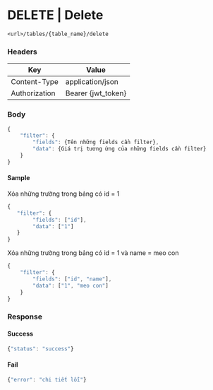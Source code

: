 # **DELETE** | Delete

```
<url>/tables/{table_name}/delete
```
### Headers
| Key|Value |
|--|--|
| Content-Type | application/json
| Authorization | Bearer {jwt_token}|

### Body
```javascript
{
    "filter": {
        "fields": {Tên những fields cần filter},
        "data": {Giá trị tương ứng của những fields cần filter}
    }
}
```

#### Sample
Xóa những trường trong bảng có id = 1
```javascript
{
   "filter": {
        "fields": ["id"],
        "data": ["1"]
   }
}
```

Xóa những trường trong bảng có id = 1 và name = meo con
```javascript
{
    "filter": {
        "fields": ["id", "name"],
        "data": ["1", "meo con"]
    }
} 
```

### Response
#### Success
```javascript
{"status": "success"}
```

#### Fail
```javascript
{"error": "chi tiết lỗi"}

